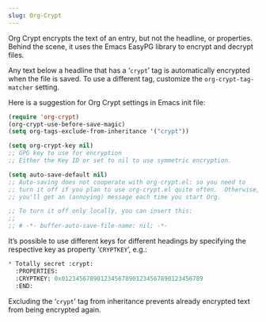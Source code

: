 ```yaml
---
slug: Org-Crypt
---
```


Org Crypt encrypts the text of an entry, but not the headline, or properties. Behind the scene, it uses the Emacs EasyPG library to encrypt and decrypt files.

Any text below a headline that has a ‘`crypt`’ tag is automatically encrypted when the file is saved. To use a different tag, customize the `org-crypt-tag-matcher` setting.

Here is a suggestion for Org Crypt settings in Emacs init file:

```lisp
(require 'org-crypt)
(org-crypt-use-before-save-magic)
(setq org-tags-exclude-from-inheritance '("crypt"))

(setq org-crypt-key nil)
;; GPG key to use for encryption
;; Either the Key ID or set to nil to use symmetric encryption.

(setq auto-save-default nil)
;; Auto-saving does not cooperate with org-crypt.el: so you need to
;; turn it off if you plan to use org-crypt.el quite often.  Otherwise,
;; you'll get an (annoying) message each time you start Org.

;; To turn it off only locally, you can insert this:
;;
;; # -*- buffer-auto-save-file-name: nil; -*-
```

It’s possible to use different keys for different headings by specifying the respective key as property ‘`CRYPTKEY`’, e.g.:

```lisp
* Totally secret :crypt:
  :PROPERTIES:
  :CRYPTKEY: 0x0123456789012345678901234567890123456789
  :END:
```

Excluding the ‘`crypt`’ tag from inheritance prevents already encrypted text from being encrypted again.
